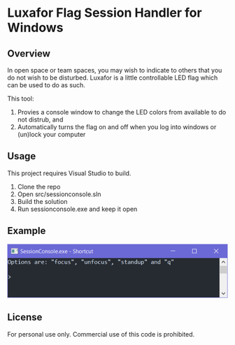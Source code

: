 # Luxafor Flag Session Handler for Windows
## Overview
In open space or team spaces, you may wish to indicate to others that you do not wish to be disturbed.  Luxafor is a little controllable LED flag which can be used to do as such.

This tool:
1. Provies a console window to change the LED colors from available to do not distrub, and
1. Automatically turns the flag on and off when you log into windows or (un)lock your computer

## Usage
This project requires Visual Studio to build.

1. Clone the repo
1. Open src/sessionconsole.sln
1. Build the solution
1. Run sessionconsole.exe and keep it open

## Example

![Alt text](docs/console.png?raw=true "Title")

## License
For personal use only.  Commercial use of this code is prohibited.